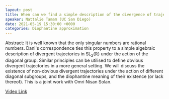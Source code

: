 ```yaml
---
layout: post
title: When can we find a simple description of the divergence of trajectories?
speaker: Nattalie Tamam (UC San Diego)
date: 2021-05-19 15:30:00 +0000
categories: Diophantine approximation
---
```


Abstract: It is well known that the only singular numbers are rational numbers. Dani's correspondence ties this property to a simple algebraic description of divergent trajectories in $\mathrm{SL}_2(\mathbb{R})$ under the action of the diagonal group. Similar principles can be utilised to define obvious divergent trajectories in a more general setting. We will discuss the existence of non-obvious divergent trajectories under the action of different diagonal subgroups, and the diophantine meaning of their existence (or lack thereof). This is a joint work with Omri Nisan Solan.

[Video Link](https://drive.google.com/file/d/19jnuhtUNHBGS6UJNtTfEouGJ-otboL9e/edit)